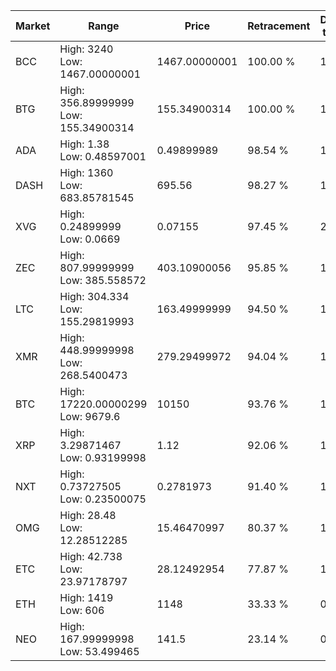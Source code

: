 | Market | Range | Price| Retracement | Doubles to 50% |
| --- | --- | --- | --- | --- |
| BCC | High: 3240<br />Low: 1467.00000001 | 1467.00000001 | 100.00 % | 1.60 |
| BTG | High: 356.89999999<br />Low: 155.34900314 | 155.34900314 | 100.00 % | 1.65 |
| ADA | High: 1.38<br />Low: 0.48597001 | 0.49899989 | 98.54 % | 1.87 |
| DASH | High: 1360<br />Low: 683.85781545 | 695.56 | 98.27 % | 1.47 |
| XVG | High: 0.24899999<br />Low: 0.0669 | 0.07155 | 97.45 % | 2.21 |
| ZEC | High: 807.99999999<br />Low: 385.558572 | 403.10900056 | 95.85 % | 1.48 |
| LTC | High: 304.334<br />Low: 155.29819993 | 163.49999999 | 94.50 % | 1.41 |
| XMR | High: 448.99999998<br />Low: 268.5400473 | 279.29499972 | 94.04 % | 1.28 |
| BTC | High: 17220.00000299<br />Low: 9679.6 | 10150 | 93.76 % | 1.33 |
| XRP | High: 3.29871467<br />Low: 0.93199998 | 1.12 | 92.06 % | 1.89 |
| NXT | High: 0.73727505<br />Low: 0.23500075 | 0.2781973 | 91.40 % | 1.75 |
| OMG | High: 28.48<br />Low: 12.28512285 | 15.46470997 | 80.37 % | 1.32 |
| ETC | High: 42.738<br />Low: 23.97178797 | 28.12492954 | 77.87 % | 1.19 |
| ETH | High: 1419<br />Low: 606 | 1148 | 33.33 % | 0.00 |
| NEO | High: 167.99999998<br />Low: 53.499465 | 141.5 | 23.14 % | 0.00 |
